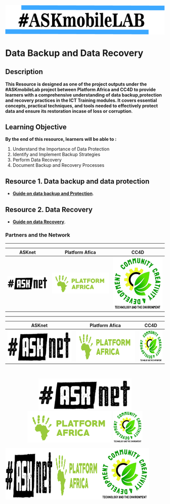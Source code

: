 
 ![Pic](/images/vann.jpg)

# Data Backup and Data Recovery 


## Description 

 **This Resource is designed as one of the  project outputs under the #ASKmobileLab project between Platform Africa and CC4D  to provide learners with a comprehensive understanding of data backup,protection and recovery practices in the ICT Training modules. It covers essential concepts, practical techniques, and tools needed to effectively protect data and ensure its restoration incase of loss or corruption**.

## Learning Objective 
**By the end of this resource, learners will be able to :**

1. Understand the Importance of Data Protection
2. Identify and Implement Backup Strategies
3. Perform Data Recovery
4. Document Backup and Recovery Processes


## Resource 1. Data backup and data protection 

+ [**Guide on data backup and Protection**](Resource-file/Data-Backup-And-Protection.md).

## Resource 2. Data Recovery 

+ [**Guide on data Recovery**](Resource-file/Data-Recovery.md).






### Partners and the  Network
******* 
| ASKnet| Platform Afica|  CC4D|
| :--------:| :--------: |:--------:|
|![ASKnet Logo](/images/asknet-logo.png)|![Platform Africa Logo](/images/PA-Logo-HD.png)|![CC4D Logo](/images/CC4D.png)|
  ******* 


| **ASKnet**           | **Platform Afica**   | **CC4D**             |
|----------------------|----------------------|----------------------|
| <img height="100" src="/images/asknet-logo.png" alt="ASKnet Logo"/>  | <img height="100" src="/images/PA-Logo-HD.png" alt="Platform Africa Logo"/> |  <img height="100" src="/images/CC4D.png" alt="CC4D Logo">  |

<br>

<p align="center" width="100%" >
 <img height="100" src="/images/asknet-logo.png" alt="ASKnet Logo"/>
 <img height="100" src="/images/PA-Logo-HD.png" alt="Platform Africa Logo"/>
 <img height="100" src="/images/CC4D.png" alt="CC4D Logo"/>
</p>

<div style="display:flex; flex-wrap:wrap;">
  <img src="/images/asknet-logo.png" width="30%" alt="Image 1">
  <img src="images/PA-Logo-HD.png" width="30%" alt="Image 2">
  <img src="/images/CC4D.png" width="30%" alt="Image 3">
</div>


<!---
<p align="center" width="100%"><img width="30%" src="/images/asknet-logo.png" alt="ASKnet Logo"/></p>
-->


